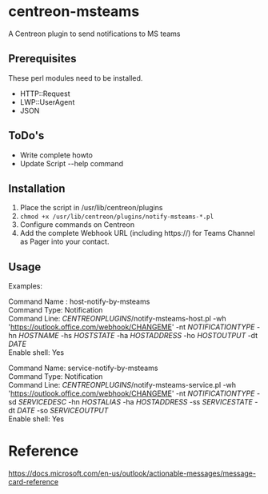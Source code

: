 # centreon-msteams
A Centreon plugin to send notifications to MS teams


## Prerequisites

These perl modules need to be installed.

 - HTTP::Request
 - LWP::UserAgent
 - JSON


## ToDo's
  - Write complete howto
  - Update Script --help command


## Installation

1. Place the script in /usr/lib/centreon/plugins
2. `chmod +x /usr/lib/centreon/plugins/notify-msteams-*.pl`
3. Configure commands on Centreon
4. Add the complete Webhook URL (including https://) for Teams Channel as Pager into your contact.


## Usage

Examples:

Command Name : host-notify-by-msteams  
Command Type: Notification  
Command Line: $CENTREONPLUGINS$/notify-msteams-host.pl -wh 'https://outlook.office.com/webhook/CHANGEME' -nt $NOTIFICATIONTYPE$ -hn $HOSTNAME$ -hs $HOSTSTATE$ -ha $HOSTADDRESS$ -ho $HOSTOUTPUT$ -dt $DATE$  
Enable shell: Yes  

Command Name: service-notify-by-msteams  
Command Type: Notification  
Command Line: $CENTREONPLUGINS$/notify-msteams-service.pl -wh 'https://outlook.office.com/webhook/CHANGEME' -nt $NOTIFICATIONTYPE$ -sd $SERVICEDESC$ -hn $HOSTALIAS$ -ha $HOSTADDRESS$ -ss $SERVICESTATE$ -dt $DATE$ -so $SERVICEOUTPUT$  
Enable shell: Yes  


# Reference

https://docs.microsoft.com/en-us/outlook/actionable-messages/message-card-reference
